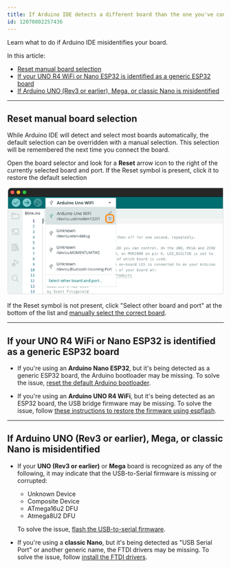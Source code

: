 ```yaml
---
title: If Arduino IDE detects a different board than the one you've connected
id: 12070802257436
---
```


Learn what to do if Arduino IDE misidentifies your board.

In this article:

* [Reset manual board selection](#manual-selection)
* [If your UNO R4 WiFi or Nano ESP32 is identified as a generic ESP32 board](#generic-esp32)
* [If Arduino UNO (Rev3 or earlier), Mega, or classic Nano is misidentified](#misidentified-uno-mega-nano)

---

<a id="manual-selection"></a>

## Reset manual board selection

While Arduino IDE will detect and select most boards automatically, the default selection can be overridden with a manual selection. This selection will be remembered the next time you connect the board.

<!-- The reset button will show up under these conditions:

* Arduino IDE identified the port as a single specific board name:
* The board the user selected is different from the board Arduino IDE identified the port as

-->

Open the board selector and look for a **Reset** arrow icon to the right of the currently selected board and port. If the Reset symbol is present, click it to restore the default selection

![Resetting the default board selection.](img/board-selector-reset.png)

If the Reset symbol is not present, click "Select other board and port" at the bottom of the list and [manually select the correct board](https://support.arduino.cc/hc/en-us/articles/4406856349970-Select-board-and-port-in-Arduino-IDE#other-board-and-port).

---

<a id="generic-esp32"></a>

## If your UNO R4 WiFi or Nano ESP32 is identified as a generic ESP32 board

* If you're using an **Arduino Nano ESP32**, but it's being detected as a generic ESP32 board, the Arduino bootloader may be missing. To solve the issue, [reset the default Arduino bootloader](https://support.arduino.cc/hc/en-us/articles/9810414060188-Reset-the-Arduino-bootloader-on-the-Nano-ESP32).

* If you're using an **Arduino UNO R4 WiFi**, but it's being detected as an ESP32 board, the USB bridge firmware may be missing. To solve the issue, follow [these instructions to restore the firmware using espflash](https://support.arduino.cc/hc/en-us/articles/16379769332892-Restore-the-USB-connectivity-firmware-on-UNO-R4-WiFi-with-espflash).

---

<a id="misidentified-uno-mega-nano"></a>

## If Arduino UNO (Rev3 or earlier), Mega, or classic Nano is misidentified

* If your **UNO (Rev3 or earlier)** or **Mega** board is recognized as any of the following, it may indicate that the USB-to-Serial firmware is missing or corrupted:

  * Unknown Device
  * Composite Device
  * ATmega16u2 DFU
  * Atmega8U2 DFU

  To solve the issue, [flash the USB-to-serial firmware](https://support.arduino.cc/hc/en-us/articles/4408887452434-Flash-the-USB-to-serial-firmware-for-UNO-Rev3-and-earlier-and-Mega-boards).

* If you're using a **classic Nano**, but it's being detected as "USB Serial Port" <!-- on Windows --> or another generic name, the FTDI drivers may be missing. To solve the issue, follow [install the FTDI drivers](https://support.arduino.cc/hc/en-us/articles/4411305694610-Install-or-update-FTDI-drivers).

<!-- markdownlint-disable-file HC001 -->
